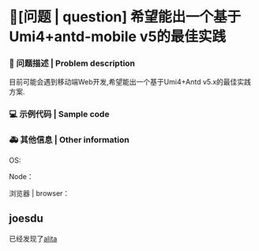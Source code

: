 # 🧐[问题 | question] 希望能出一个基于Umi4+antd-mobile v5的最佳实践

### 🧐 问题描述 | Problem description

目前可能会遇到移动端Web开发,希望能出一个基于Umi4+Antd v5.x的最佳实践方案.

### 💻 示例代码 | Sample code

### 🚑 其他信息 | Other information

OS:

Node：

浏览器 | browser：

## joesdu

已经发现了[alita](https://alitajs.com/zh-CN/docs/tutorials/getting-started)
